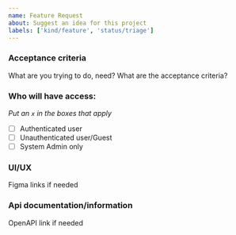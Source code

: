```yaml
---
name: Feature Request
about: Suggest an idea for this project
labels: ['kind/feature', 'status/triage']
---
```


### Acceptance criteria

What are you trying to do, need? What are the acceptance criteria?

### Who will have access:

_Put an `x` in the boxes that apply_

- [ ] Authenticated user
- [ ] Unauthenticated user/Guest
- [ ] System Admin only

### UI/UX

Figma links if needed

### Api documentation/information

OpenAPI link if needed
